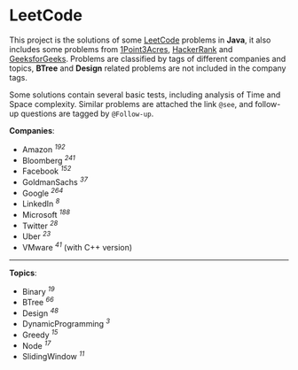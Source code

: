 # LeetCode

This project is the solutions of some [LeetCode](https://leetcode.com) problems in **Java**, it also includes some problems from [1Point3Acres](https://www.1point3acres.com/bbs/forum-145-1.html), [HackerRank](https://www.hackerrank.com) and [GeeksforGeeks](https://www.geeksforgeeks.org). Problems are classified by tags of different companies and topics, **BTree** and **Design** related problems are not included in the company tags.

Some solutions contain several basic tests, including analysis of Time and Space complexity. Similar problems are attached the link `@see`, and follow-up questions are tagged by `@Follow-up`.

**Companies**:

- Amazon <sup>_192_</sup>
- Bloomberg <sup>_241_</sup>
- Facebook <sup>_152_</sup>
- GoldmanSachs <sup>_37_</sup>
- Google <sup>_264_</sup>
- LinkedIn <sup>_8_</sup>
- Microsoft <sup>_188_</sup>
- Twitter <sup>_28_</sup>
- Uber <sup>_23_</sup>
- VMware <sup>_41_</sup> (with C++ version)

---

**Topics**:

- Binary <sup>_19_</sup>
- BTree <sup>_66_</sup>
- Design <sup>_48_</sup>
- DynamicProgramming <sup>_3_</sup>
- Greedy <sup>_15_</sup>
- Node <sup>_17_</sup>
- SlidingWindow <sup>_11_</sup>
